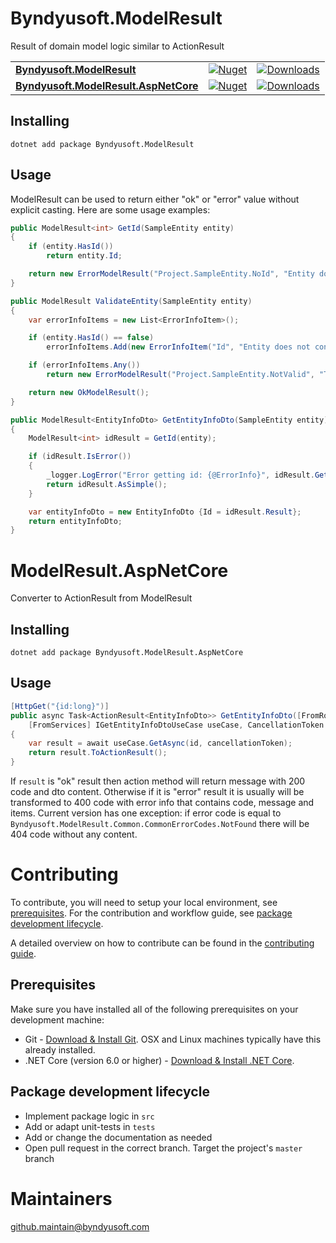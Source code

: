 # Byndyusoft.ModelResult
Result of domain model logic similar to ActionResult

| | | |
| ------- | ------------ | --------- |
| [**Byndyusoft.ModelResult**](https://www.nuget.org/packages/Byndyusoft.ModelResult/) | [![Nuget](https://img.shields.io/nuget/v/Byndyusoft.ModelResult.svg)](https://www.nuget.org/packages/Byndyusoft.ModelResult/) | [![Downloads](https://img.shields.io/nuget/dt/Byndyusoft.ModelResult.svg)](https://www.nuget.org/packages/Byndyusoft.ModelResult/) |
| [**Byndyusoft.ModelResult.AspNetCore**](https://www.nuget.org/packages/Byndyusoft.ModelResult.AspNetCore/) | [![Nuget](https://img.shields.io/nuget/v/Byndyusoft.ModelResult.AspNetCore.svg)](https://www.nuget.org/packages/Byndyusoft.ModelResult.AspNetCore/) | [![Downloads](https://img.shields.io/nuget/dt/Byndyusoft.ModelResult.AspNetCore.svg)](https://www.nuget.org/packages/Byndyusoft.ModelResult.AspNetCore/) |


## Installing

```shell
dotnet add package Byndyusoft.ModelResult
```

## Usage

ModelResult can be used to return either "ok" or "error" value without explicit casting. Here are some usage examples:

```csharp
public ModelResult<int> GetId(SampleEntity entity)
{
    if (entity.HasId())
        return entity.Id;

    return new ErrorModelResult("Project.SampleEntity.NoId", "Entity does not contain Id");
}

public ModelResult ValidateEntity(SampleEntity entity)
{
    var errorInfoItems = new List<ErrorInfoItem>();

    if (entity.HasId() == false)
        errorInfoItems.Add(new ErrorInfoItem("Id", "Entity does not contain Id"));

    if (errorInfoItems.Any())
        return new ErrorModelResult("Project.SampleEntity.NotValid", "There are validation errors", errorInfoItems.ToArray());

    return new OkModelResult();
}

public ModelResult<EntityInfoDto> GetEntityInfoDto(SampleEntity entity)
{
    ModelResult<int> idResult = GetId(entity);

    if (idResult.IsError())
    {
        _logger.LogError("Error getting id: {@ErrorInfo}", idResult.GetError());
        return idResult.AsSimple();
    }

    var entityInfoDto = new EntityInfoDto {Id = idResult.Result};
    return entityInfoDto;
}
```

# ModelResult.AspNetCore
Converter to ActionResult from ModelResult

## Installing

```shell
dotnet add package Byndyusoft.ModelResult.AspNetCore
```

## Usage

```csharp
[HttpGet("{id:long}")]
public async Task<ActionResult<EntityInfoDto>> GetEntityInfoDto([FromRoute] long id,
    [FromServices] IGetEntityInfoDtoUseCase useCase, CancellationToken cancellationToken)
{
    var result = await useCase.GetAsync(id, cancellationToken);
    return result.ToActionResult();
}
```

If `result` is "ok" result then action method will return message with 200 code and dto content. Otherwise if it is "error" result it is usually will be transformed to 400 code with error info that contains code, message and items. Current version has one exception: if error code is equal to `Byndyusoft.ModelResult.Common.CommonErrorCodes.NotFound` there will be 404 code without any content.

# Contributing

To contribute, you will need to setup your local environment, see [prerequisites](#prerequisites). For the contribution and workflow guide, see [package development lifecycle](#package-development-lifecycle).

A detailed overview on how to contribute can be found in the [contributing guide](CONTRIBUTING.md).

## Prerequisites

Make sure you have installed all of the following prerequisites on your development machine:

- Git - [Download & Install Git](https://git-scm.com/downloads). OSX and Linux machines typically have this already installed.
- .NET Core (version 6.0 or higher) - [Download & Install .NET Core](https://dotnet.microsoft.com/en-us/download/dotnet/6.0).

## Package development lifecycle

- Implement package logic in `src`
- Add or adapt unit-tests in `tests`
- Add or change the documentation as needed
- Open pull request in the correct branch. Target the project's `master` branch

# Maintainers

[github.maintain@byndyusoft.com](mailto:github.maintain@byndyusoft.com)
